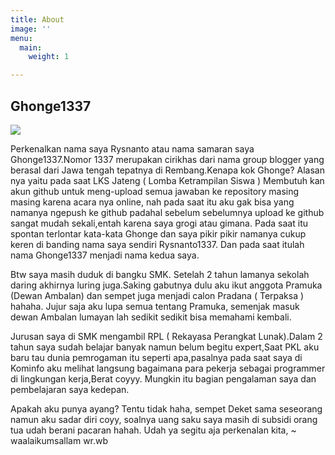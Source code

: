 ```yaml
---
title: About
image: ''
menu:
  main:
    weight: 1

---
```

## Ghonge1337

![](/uploads/img-20220406-wa0019-removebg-preview-1.jpg)

Perkenalkan nama saya Rysnanto atau nama samaran saya Ghonge1337.Nomor 1337 merupakan cirikhas dari nama group blogger yang berasal dari Jawa tengah tepatnya di Rembang.Kenapa kok Ghonge? Alasan nya yaitu pada saat LKS Jateng ( Lomba Ketrampilan Siswa ) Membutuh kan akun github untuk meng-upload semua jawaban ke repository masing masing karena acara nya online, nah pada saat itu aku gak bisa yang namanya ngepush ke github padahal sebelum sebelumnya upload ke github sangat mudah sekali,entah karena saya grogi atau gimana. Pada saat itu spontan terlontar kata-kata Ghonge dan saya pikir pikir namanya cukup keren di banding nama saya sendiri Rysnanto1337. Dan pada saat itulah nama Ghonge1337 menjadi nama kedua saya.

Btw saya masih duduk di bangku SMK. Setelah 2 tahun lamanya sekolah daring akhirnya luring juga.Saking gabutnya dulu aku ikut anggota Pramuka (Dewan Ambalan) dan sempet juga menjadi calon Pradana ( Terpaksa ) hahaha. Jujur saja aku lupa semua tentang Pramuka, semenjak masuk dewan Ambalan lumayan lah sedikit sedikit bisa memahami kembali.

Jurusan saya di SMK mengambil RPL ( Rekayasa Perangkat Lunak).Dalam 2 tahun saya sudah belajar banyak namun belum begitu expert,Saat PKL aku baru tau dunia pemrogaman itu seperti apa,pasalnya pada saat saya di Kominfo aku melihat langsung bagaimana para pekerja sebagai programmer di lingkungan kerja,Berat coyyy. Mungkin itu bagian pengalaman saya dan pembelajaran saya kedepan.

Apakah aku punya ayang? Tentu tidak haha, sempet Deket sama seseorang namun aku sadar diri coyy, soalnya uang saku saya masih di subsidi orang tua udah berani pacaran hahah. Udah ya segitu aja perkenalan kita, \~ waalaikumsallam wr.wb